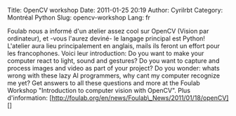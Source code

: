 Title: OpenCV workshop
Date: 2011-01-25 20:19
Author: Cyrilrbt
Category: Montréal Python
Slug: opencv-workshop
Lang: fr

Foulab nous a informé d'un atelier assez cool sur OpenCV (Vision par
ordinateur), et -vous l'aurez deviné- le langage principal est Python!
L'atelier aura lieu principalement en anglais, mails ils feront un
effort pour les francophones. Voici leur introduction: Do you want to
make your computer react to light, sound and gestures? Do you want to
capture and process images and video as part of your project? Do you
wonder: whats wrong with these lazy AI programmers, why cant my computer
recognize me yet? Get answers to all these questions and more at the
Foulab Workshop "Introduction to computer vision with OpenCV". Plus
d'information:
[http://foulab.org/en/news/Foulab\_News/2011/01/18/openCV][]

  [http://foulab.org/en/news/Foulab\_News/2011/01/18/openCV]: http://foulab.org/en/news/Foulab_News/2011/01/18/openCV
